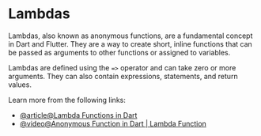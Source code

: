 # Lambdas

Lambdas, also known as anonymous functions, are a fundamental concept in Dart and Flutter. They are a way to create short, inline functions that can be passed as arguments to other functions or assigned to variables.

Lambdas are defined using the `=>` operator and can take zero or more arguments. They can also contain expressions, statements, and return values.

Learn more from the following links:

- [@article@Lambda Functions in Dart](https://medium.com/jay-tillu/lambda-functions-in-dart-7db8b759f07a)
- [@video@Anonymous Function in Dart | Lambda Function](https://www.youtube.com/watch?v=XTKKQdTAR0U)
